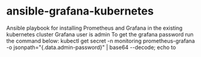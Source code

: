 # ansible-grafana-kubernetes
Ansible playbook for installing Prometheus and Grafana in the existing kubernetes cluster
Grafana user is admin
To get the grafana password run the command below:
kubectl get secret -n monitoring prometheus-grafana -o jsonpath="{.data.admin-password}" | base64 --decode; echo
to 

